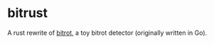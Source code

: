 # bitrust

A rust rewrite of [bitrot](https://github.com/ChrisRx/bitrot), a toy bitrot detector (originally written in Go).
